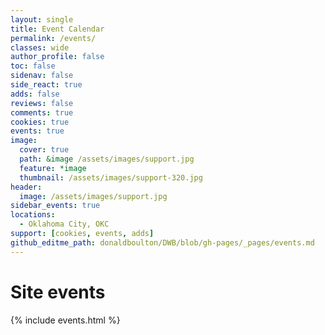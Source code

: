 ```yaml
---
layout: single
title: Event Calendar
permalink: /events/
classes: wide
author_profile: false
toc: false
sidenav: false
side_react: true
adds: false
reviews: false
comments: true
cookies: true
events: true
image:
  cover: true
  path: &image /assets/images/support.jpg
  feature: *image
  thumbnail: /assets/images/support-320.jpg
header:
  image: /assets/images/support.jpg
sidebar_events: true
locations: 
  - Oklahoma City, OKC
support: [cookies, events, adds]
github_editme_path: donaldboulton/DWB/blob/gh-pages/_pages/events.md
---
```


# Site events

{% include events.html %}
